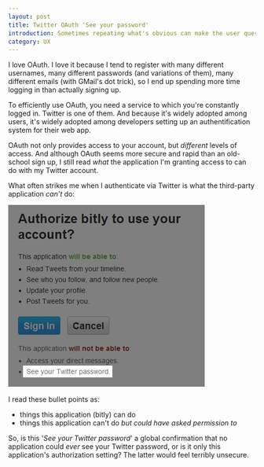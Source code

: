 ```yaml
---
layout: post
title: Twitter OAuth 'See your password'
introduction: Sometimes repeating what's obvious can make the user question your website's security.
category: UX
---
```


I love OAuth. I love it because I tend to register with many different usernames, many different passwords (and variations of them), many different emails (with GMail's dot trick), so I end up spending more time logging in than actually signing up.

To efficiently use OAuth, you need a service to which you're constantly logged in. Twitter is one of them. And because it's widely adopted among users, it's widely adopted among developers setting up an authentification system for their web app.

OAuth not only provides access to your account, but *different* levels of access. And although OAuth seems more secure and rapid than an old-school sign up, I still read *what* the application I'm granting access to can do with my Twitter account.

What often strikes me when I authenticate via Twitter is what the third-party application *can't* do:

![Twitter OAuth 'See your Twitter password'](/images/twitter-see-your-password.png)

I read these bullet points as:

* things this application (bitly) can do
* things this application can't do *but could have asked permission to*

So, is this '*See your Twitter password*' a global confirmation that no application could *ever* see your Twitter password, or is it only this application's authorization setting? The latter would feel terribly unsecure.